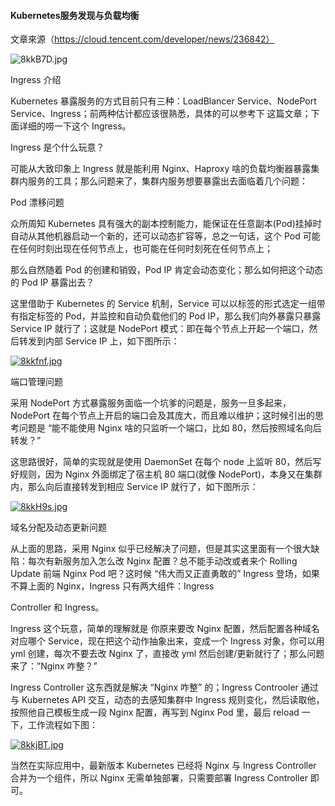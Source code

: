 
#### Kubernetes服务发现与负载均衡
文章來源（https://cloud.tencent.com/developer/news/236842）

![8kkB7D.jpg](https://s2.ax1x.com/2020/03/11/8kkB7D.jpg)

Ingress 介绍

Kubernetes 暴露服务的方式目前只有三种：LoadBlancer Service、NodePort Service、Ingress；前两种估计都应该很熟悉，具体的可以参考下 这篇文章；下面详细的唠一下这个 Ingress。

Ingress 是个什么玩意？

可能从大致印象上 Ingress 就是能利用 Nginx、Haproxy 啥的负载均衡器暴露集群内服务的工具；那么问题来了，集群内服务想要暴露出去面临着几个问题：

Pod 漂移问题

众所周知 Kubernetes 具有强大的副本控制能力，能保证在任意副本(Pod)挂掉时自动从其他机器启动一个新的，还可以动态扩容等，总之一句话，这个 Pod 可能在任何时刻出现在任何节点上，也可能在任何时刻死在任何节点上；

那么自然随着 Pod 的创建和销毁，Pod IP 肯定会动态变化；那么如何把这个动态的 Pod IP 暴露出去？

这里借助于 Kubernetes 的 Service 机制，Service 可以以标签的形式选定一组带有指定标签的 Pod，并监控和自动负载他们的 Pod IP，那么我们向外暴露只暴露 Service IP 就行了；这就是 NodePort 模式：即在每个节点上开起一个端口，然后转发到内部 Service IP 上，如下图所示：

[![8kkfnf.jpg](https://s2.ax1x.com/2020/03/11/8kkfnf.jpg)](https://imgchr.com/i/8kkfnf)

端口管理问题

采用 NodePort 方式暴露服务面临一个坑爹的问题是，服务一旦多起来，NodePort 在每个节点上开启的端口会及其庞大，而且难以维护；这时候引出的思考问题是 “能不能使用 Nginx 啥的只监听一个端口，比如 80，然后按照域名向后转发？”

这思路很好，简单的实现就是使用 DaemonSet 在每个 node 上监听 80，然后写好规则，因为 Nginx 外面绑定了宿主机 80 端口(就像 NodePort)，本身又在集群内，那么向后直接转发到相应 Service IP 就行了，如下图所示：

[![8kkH9s.jpg](https://s2.ax1x.com/2020/03/11/8kkH9s.jpg)](https://imgchr.com/i/8kkH9s)

域名分配及动态更新问题

从上面的思路，采用 Nginx 似乎已经解决了问题，但是其实这里面有一个很大缺陷：每次有新服务加入怎么改 Nginx 配置？总不能手动改或者来个 Rolling Update 前端 Nginx Pod 吧？这时候 “伟大而又正直勇敢的” Ingress 登场，如果不算上面的 Nginx，Ingress 只有两大组件：Ingress

Controller 和 Ingress。

Ingress 这个玩意，简单的理解就是 你原来要改 Nginx 配置，然后配置各种域名对应哪个 Service，现在把这个动作抽象出来，变成一个 Ingress 对象，你可以用 yml 创建，每次不要去改 Nginx 了，直接改 yml 然后创建/更新就行了；那么问题来了：”Nginx 咋整？”

Ingress Controller 这东西就是解决 “Nginx 咋整” 的；Ingress Controoler 通过与 Kubernetes API 交互，动态的去感知集群中 Ingress 规则变化，然后读取他，按照他自己模板生成一段 Nginx 配置，再写到 Nginx Pod 里，最后 reload 一下，工作流程如下图：

[![8kkjBT.jpg](https://s2.ax1x.com/2020/03/11/8kkjBT.jpg)](https://imgchr.com/i/8kkjBT)

当然在实际应用中，最新版本 Kubernetes 已经将 Nginx 与 Ingress Controller 合并为一个组件，所以 Nginx 无需单独部署，只需要部署 Ingress Controller 即可。